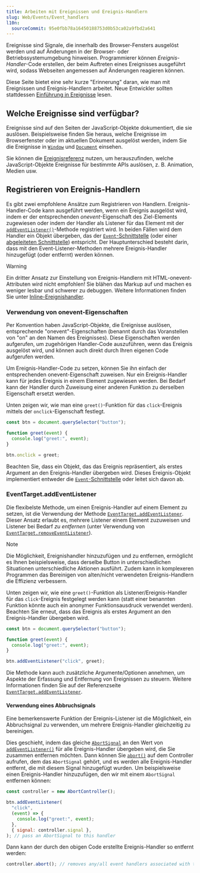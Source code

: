 ```yaml
---
title: Arbeiten mit Ereignissen und Ereignis-Handlern
slug: Web/Events/Event_handlers
l10n:
  sourceCommit: 95e0fbb78a16450188753d0b53ca02a9fbd2a641
---
```


Ereignisse sind Signale, die innerhalb des Browser-Fensters ausgelöst werden und auf Änderungen in der Browser- oder Betriebssystemumgebung hinweisen. Programmierer können _Ereignis-Handler_-Code erstellen, der beim Auftreten eines Ereignisses ausgeführt wird, sodass Webseiten angemessen auf Änderungen reagieren können.

Diese Seite bietet eine sehr kurze "Erinnerung" daran, wie man mit Ereignissen und Ereignis-Handlern arbeitet. Neue Entwickler sollten stattdessen [Einführung in Ereignisse](/de/docs/Learn_web_development/Core/Scripting/Events) lesen.

## Welche Ereignisse sind verfügbar?

Ereignisse sind auf den Seiten der JavaScript-Objekte dokumentiert, die sie auslösen. Beispielsweise finden Sie heraus, welche Ereignisse im Browserfenster oder im aktuellen Dokument ausgelöst werden, indem Sie die Ereignisse in [`Window`](/de/docs/Web/API/Window#events) und [`Document`](/de/docs/Web/API/Document#events) einsehen.

Sie können die [Ereignisreferenz](/de/docs/Web/Events#event_index) nutzen, um herauszufinden, welche JavaScript-Objekte Ereignisse für bestimmte APIs auslösen, z. B. Animation, Medien usw.

## Registrieren von Ereignis-Handlern

Es gibt zwei empfohlene Ansätze zum Registrieren von Handlern. Ereignis-Handler-Code kann ausgeführt werden, wenn ein Ereignis ausgelöst wird, indem er der entsprechenden _onevent_-Eigenschaft des Ziel-Elements zugewiesen oder indem der Handler als Listener für das Element mit der [`addEventListener()`](/de/docs/Web/API/EventTarget/addEventListener)-Methode registriert wird. In beiden Fällen wird dem Handler ein Objekt übergeben, das der [`Event`-Schnittstelle](/de/docs/Web/API/Event) (oder einer [abgeleiteten Schnittstelle](/de/docs/Web/API/Event#interfaces_based_on_event)) entspricht. Der Hauptunterschied besteht darin, dass mit den Event-Listener-Methoden mehrere Ereignis-Handler hinzugefügt (oder entfernt) werden können.

> [!WARNING]
> Ein dritter Ansatz zur Einstellung von Ereignis-Handlern mit HTML-onevent-Attributen wird nicht empfohlen! Sie blähen das Markup auf und machen es weniger lesbar und schwerer zu debuggen. Weitere Informationen finden Sie unter [Inline-Ereignishandler](/de/docs/Learn_web_development/Core/Scripting/Events#inline_event_handlers_—_dont_use_these).

### Verwendung von onevent-Eigenschaften

Per Konvention haben JavaScript-Objekte, die Ereignisse auslösen, entsprechende "onevent"-Eigenschaften (benannt durch das Voranstellen von "on" an den Namen des Ereignisses). Diese Eigenschaften werden aufgerufen, um zugehörigen Handler-Code auszuführen, wenn das Ereignis ausgelöst wird, und können auch direkt durch Ihren eigenen Code aufgerufen werden.

Um Ereignis-Handler-Code zu setzen, können Sie ihn einfach der entsprechenden onevent-Eigenschaft zuweisen. Nur ein Ereignis-Handler kann für jedes Ereignis in einem Element zugewiesen werden. Bei Bedarf kann der Handler durch Zuweisung einer anderen Funktion zu derselben Eigenschaft ersetzt werden.

Unten zeigen wir, wie man eine `greet()`-Funktion für das `click`-Ereignis mittels der `onclick`-Eigenschaft festlegt.

```js
const btn = document.querySelector("button");

function greet(event) {
  console.log("greet:", event);
}

btn.onclick = greet;
```

Beachten Sie, dass ein Objekt, das das Ereignis repräsentiert, als erstes Argument an den Ereignis-Handler übergeben wird. Dieses Ereignis-Objekt implementiert entweder die [`Event`-Schnittstelle](/de/docs/Web/API/Event) oder leitet sich davon ab.

### EventTarget.addEventListener

Die flexibelste Methode, um einen Ereignis-Handler auf einem Element zu setzen, ist die Verwendung der Methode [`EventTarget.addEventListener`](/de/docs/Web/API/EventTarget/addEventListener). Dieser Ansatz erlaubt es, mehrere Listener einem Element zuzuweisen und Listener bei Bedarf _zu entfernen_ (unter Verwendung von [`EventTarget.removeEventListener`](/de/docs/Web/API/EventTarget/removeEventListener)).

> [!NOTE]
> Die Möglichkeit, Ereignishandler hinzuzufügen und zu entfernen, ermöglicht es Ihnen beispielsweise, dass derselbe Button in unterschiedlichen Situationen unterschiedliche Aktionen ausführt. Zudem kann in komplexeren Programmen das Bereinigen von alten/nicht verwendeten Ereignis-Handlern die Effizienz verbessern.

Unten zeigen wir, wie eine `greet()`-Funktion als Listener/Ereignis-Handler für das `click`-Ereignis festgelegt werden kann (statt einer benannten Funktion könnte auch ein anonymer Funktionsausdruck verwendet werden). Beachten Sie erneut, dass das Ereignis als erstes Argument an den Ereignis-Handler übergeben wird.

```js
const btn = document.querySelector("button");

function greet(event) {
  console.log("greet:", event);
}

btn.addEventListener("click", greet);
```

Die Methode kann auch zusätzliche Argumente/Optionen annehmen, um Aspekte der Erfassung und Entfernung von Ereignissen zu steuern. Weitere Informationen finden Sie auf der Referenzseite [`EventTarget.addEventListener`](/de/docs/Web/API/EventTarget/addEventListener).

#### Verwendung eines Abbruchsignals

Eine bemerkenswerte Funktion der Ereignis-Listener ist die Möglichkeit, ein Abbruchsignal zu verwenden, um mehrere Ereignis-Handler gleichzeitig zu bereinigen.

Dies geschieht, indem das gleiche [`AbortSignal`](/de/docs/Web/API/AbortSignal) an den Wert von [`addEventListener()`](/de/docs/Web/API/EventTarget/addEventListener) für alle Ereignis-Handler übergeben wird, die Sie zusammen entfernen möchten. Dann können Sie [`abort()`](/de/docs/Web/API/AbortController/abort) auf dem Controller aufrufen, dem das `AbortSignal` gehört, und es werden alle Ereignis-Handler entfernt, die mit diesem Signal hinzugefügt wurden. Um beispielsweise einen Ereignis-Handler hinzuzufügen, den wir mit einem `AbortSignal` entfernen können:

```js
const controller = new AbortController();

btn.addEventListener(
  "click",
  (event) => {
    console.log("greet:", event);
  },
  { signal: controller.signal },
); // pass an AbortSignal to this handler
```

Dann kann der durch den obigen Code erstellte Ereignis-Handler so entfernt werden:

```js
controller.abort(); // removes any/all event handlers associated with this controller
```
